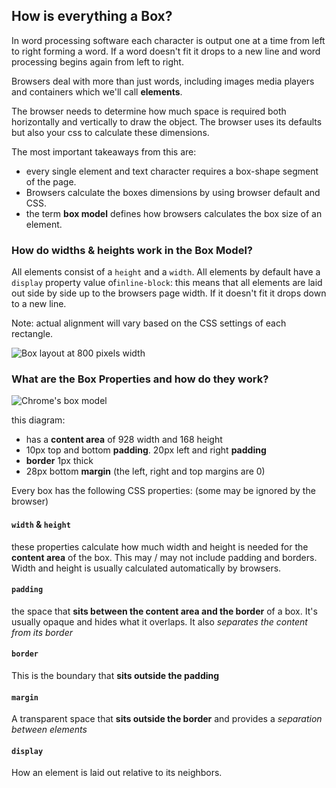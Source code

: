 ## How is everything a Box?

In word processing software each character is output one at a time from left to right forming a word. If a word doesn't fit it drops to a new line and word processing begins again from left to right.

Browsers deal with more than just words, including images media players and containers which we'll call **elements**.

The browser needs to determine how much space is required both horizontally and vertically to draw the object. The browser uses its defaults but also your css to calculate these dimensions. 

The most important takeaways from this are:

- every single element and text character requires a box-shape segment of the page.
- Browsers calculate the boxes dimensions by using browser default and CSS. 
- the term **box model** defines how browsers calculates the box size of an element.

### How do widths & heights work in the Box Model?

All elements consist of a `height` and a `width`. All elements by default have a `display` property value of`inline-block`: this means that all elements are laid out side by side up to the browsers page width. If it doesn't fit it drops down to a new line.

Note: actual alignment will vary based on the CSS settings of each rectangle.

![Box layout at 800 pixels width](https://d3jtzah944tvom.cloudfront.net/202/images/lesson_2/everything-a-box-1.png)

### What are the Box Properties and how do they work? 

![Chrome's box model](https://d3jtzah944tvom.cloudfront.net/202/images/lesson_2/chrome_box_model.png)

this diagram:

- has a **content area** of 928 width and 168 height
- 10px top and bottom **padding**. 20px left and right **padding**
- **border** 1px thick
- 28px bottom **margin** (the left, right and top margins are 0)



Every box has the following CSS properties: (some may be ignored by the browser)

#### `width` & `height` 

these properties calculate how much width and height is needed for the **content area** of the box. This may / may not include padding and borders. Width and height is usually calculated automatically by browsers.

#### `padding` 

the space that **sits between the content area and the border** of a box. It's usually opaque and hides what it overlaps. It also *separates the content from its border*

#### `border` 

This is the boundary that **sits outside the padding**

#### `margin`

A transparent space that **sits outside the border** and provides a *separation between elements*

#### `display`

How an element is laid out relative to its neighbors. 